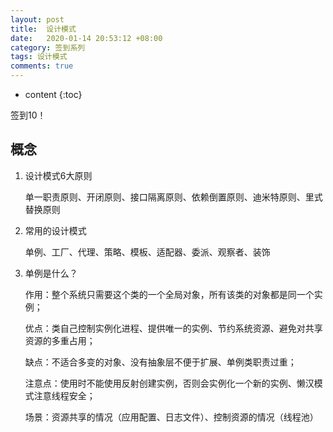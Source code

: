 ```yaml
---
layout: post
title:  设计模式
date:   2020-01-14 20:53:12 +08:00
category: 签到系列
tags: 设计模式
comments: true
---
```


* content
{:toc}


签到10！






## 概念

1. 设计模式6大原则

   单一职责原则、开闭原则、接口隔离原则、依赖倒置原则、迪米特原则、里式替换原则

2. 常用的设计模式

   单例、工厂、代理、策略、模板、适配器、委派、观察者、装饰 

3. 单例是什么？

   作用：整个系统只需要这个类的一个全局对象，所有该类的对象都是同一个实例；

   优点：类自己控制实例化进程、提供唯一的实例、节约系统资源、避免对共享资源的多重占用；

   缺点：不适合多变的对象、没有抽象层不便于扩展、单例类职责过重；

   注意点：使用时不能使用反射创建实例，否则会实例化一个新的实例、懒汉模式注意线程安全；

   场景：资源共享的情况（应用配置、日志文件）、控制资源的情况（线程池）

   

   

   

   

   

   

   

   